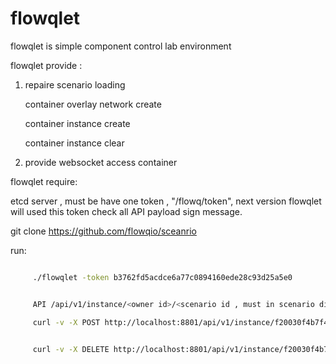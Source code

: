 # flowqlet
flowqlet is simple component control lab environment


flowqlet provide :


1.  repaire scenario loading

	 container overlay network create
	 
	 container instance create
	 
	 container instance clear
	 
2. provide websocket access container



flowqlet require:

	
  etcd server , must be have one token , "/flowq/token", next version flowqlet will used this token check all API payload sign message.

  git clone https://github.com/flowqio/sceanrio 


run:


   ```bash

		./flowqlet -token b3762fd5acdce6a77c0894160ede28c93d25a5e0


		API /api/v1/instance/<owner id>/<scenario id , must in scenario directory>

		curl -v -X POST http://localhost:8801/api/v1/instance/f20030f4b7f4c64aa271236f124e77384a83dcf5/deploying-first-container


		curl -v -X DELETE http://localhost:8801/api/v1/instance/f20030f4b7f4c64aa271236f124e77384a83dcf5/deploying-first-container
	
   ```

	

